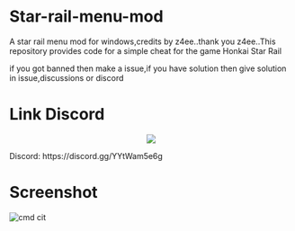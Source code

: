 # Star-rail-menu-mod
A star rail menu mod for windows,credits by z4ee..thank you z4ee..This repository provides code for a simple cheat for the game Honkai Star Rail

if you got banned then make a issue,if you have solution then give solution in issue,discussions or discord
# Link Discord
<p align="center">
	<a href="https://discord.gg/YYtWam5e6g"><img src="https://img.shields.io/discord/1106494804491259984?label=Discord&logo=discord&style=for-the-badge&color=blueviolet"></a>
</p>
Discord: https://discord.gg/YYtWam5e6g

# Screenshot


![cmd cit](https://github.com/rajapipis/Star-rail-menu-mod/assets/133135016/fd69b25b-154c-4cb0-8b55-1f9a7aa0ab4a)
